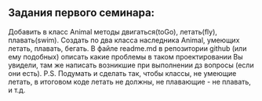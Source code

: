 ## Задания первого семинара: ##

Добавить в класс Animal методы двигаться(toGo), летать(fly), плавать(swim).
Создать по два класса наследника Animal, умеющих летать, плавать, бегать. 
В файле readme.md в репозитории github (или ему подобных) описать какие проблемы в таком проектировании 
Вы увидели, там же написать возникшие при выполнении дз вопросы (если они есть).
P.S. Подумать и сделать так, чтобы классы, не умеющие летать, в итоговом коде летать не должны, не плавающие - не плавать, и т.д.
